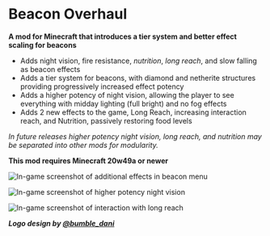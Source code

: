 # Beacon Overhaul

**A mod for Minecraft that introduces a tier system and better effect scaling for beacons**

- Adds night vision, fire resistance, *nutrition*, *long reach*, and slow falling as beacon effects
- Adds a tier system for beacons, with diamond and netherite structures providing progressively increased effect potency
- Adds a higher potency of night vision, allowing the player to see everything with midday lighting (full bright) and no fog effects
- Adds 2 new effects to the game, Long Reach, increasing interaction reach, and Nutrition, passively restoring food levels

*In future releases higher potency night vision, long reach, and nutrition may be separated into other mods for modularity.*

**This mod requires Minecraft 20w49a or newer**

![In-game screenshot of additional effects in beacon menu](https://i.imgur.com/7Hmh2cZ.png)

![In-game screenshot of higher potency night vision](https://i.imgur.com/bpYifIW.png)

![In-game screenshot of interaction with long reach](https://i.imgur.com/KyiAKFg.png)

***Logo design by [@bumble_dani](https://twitter.com/bumble_dani)***